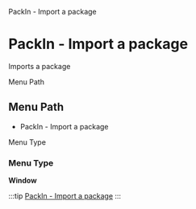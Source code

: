 
PackIn - Import a package
# PackIn - Import a package


Imports a package

Menu Path
## Menu Path



- PackIn - Import a package

Menu Type
### Menu Type

**Window**


:::tip
[PackIn - Import a package](functional-guide/window/window-packin---import-a-package.md)
:::